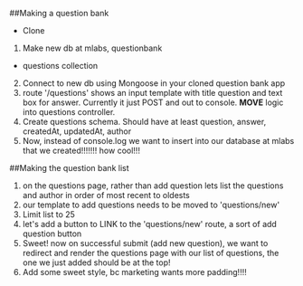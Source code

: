 ##Making a question bank
* Clone

1. Make new db at mlabs, questionbank
  * questions collection
2. Connect to new db using Mongoose in your cloned question bank app
3. route '/questions' shows an input template with title question and text box for answer. Currently it just POST and out to console. **MOVE** logic into questions controller. 
4. Create questions schema. Should have at least question, answer, createdAt, updatedAt, author
5. Now, instead of console.log we want to insert into our database at mlabs that we created!!!!!!! how cool!!! 


##Making the question bank list
1. on the questions page, rather than add question lets list the questions and author in order of most recent to oldests
1. our template to add questions needs to be moved to 'questions/new'
2. Limit list to 25
3. let's add a button to LINK to the 'questions/new' route, a sort of add question button
4. Sweet! now on successful submit (add new question), we want to redirect and render the questions page with our list of questions, the one we just added should be at the top!
5. Add some sweet style, bc marketing wants more padding!!!!